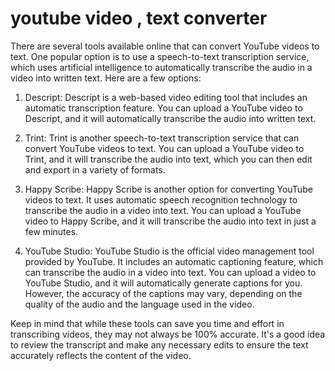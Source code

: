 # youtube video , text converter

There are several tools available online that can convert YouTube videos to text. One popular option is to use a speech-to-text transcription service, which uses artificial intelligence to automatically transcribe the audio in a video into written text. Here are a few options:

1. Descript: Descript is a web-based video editing tool that includes an automatic transcription feature. You can upload a YouTube video to Descript, and it will automatically transcribe the audio into written text.
    
2. Trint: Trint is another speech-to-text transcription service that can convert YouTube videos to text. You can upload a YouTube video to Trint, and it will transcribe the audio into text, which you can then edit and export in a variety of formats.
    
3. Happy Scribe: Happy Scribe is another option for converting YouTube videos to text. It uses automatic speech recognition technology to transcribe the audio in a video into text. You can upload a YouTube video to Happy Scribe, and it will transcribe the audio into text in just a few minutes.
    
4. YouTube Studio: YouTube Studio is the official video management tool provided by YouTube. It includes an automatic captioning feature, which can transcribe the audio in a video into text. You can upload a video to YouTube Studio, and it will automatically generate captions for you. However, the accuracy of the captions may vary, depending on the quality of the audio and the language used in the video.
    

Keep in mind that while these tools can save you time and effort in transcribing videos, they may not always be 100% accurate. It's a good idea to review the transcript and make any necessary edits to ensure the text accurately reflects the content of the video.